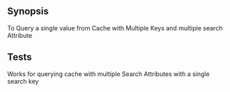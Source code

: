 ## Synopsis

To Query a single value from Cache with Multiple Keys and multiple search Attribute

## Tests

Works for querying cache with multiple Search Attributes with a single search key
